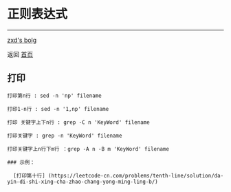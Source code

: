 
# 正则表达式
---
 [zxd's bolg](https://1364354238.github.io/zxd.github.io/)

 返回 [首页](https://github.com/1364354238/zxd.github.io)
 
 <a name='index'></a>

 ## 打印
 
    打印第n行 : sed -n 'np' filename
    
    打印1-n行 : sed -n '1,np' filename
    
    打印 关键字上下n行 : grep -C n 'KeyWord' filename
    
    打印关键字 : grep -n 'KeyWord' filename
    
    打印关键字上n行下m行 ：grep -A n -B m 'KeyWord' filename
    
    ### 示例：
      
      [打印第十行] (https://leetcode-cn.com/problems/tenth-line/solution/da-yin-di-shi-xing-cha-zhao-chang-yong-ming-ling-b/)
      
